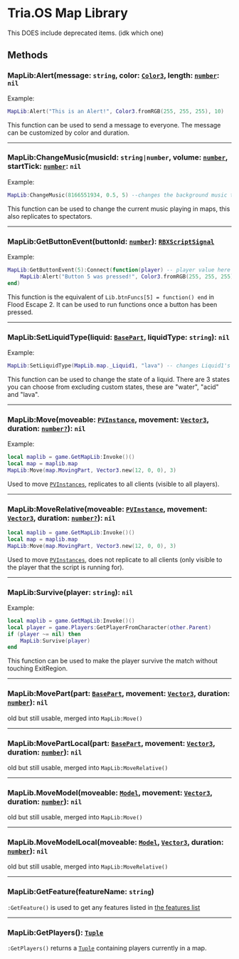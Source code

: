# Tria.OS Map Library

This DOES include deprecated items. (idk which one)

## Methods

### MapLib:Alert(message: `string`, color: [`Color3`](https://create.roblox.com/docs/reference/engine/datatypes/Color3), length: [`number`](https://create.roblox.com/docs/scripting/luau/numbers): `nil`

Example:

```lua
MapLib:Alert("This is an Alert!", Color3.fromRGB(255, 255, 255), 10)
```

This function can be used to send a message to everyone. The message can be customized by color and duration.

-----------------------------------------------------

### MapLib:ChangeMusic(musicId: `string|number`, volume: [`number`](https://create.roblox.com/docs/scripting/luau/numbers), startTick: [`number`](https://create.roblox.com/docs/scripting/luau/numbers): `nil`

Example:

```lua
MapLib:ChangeMusic(8166551934, 0.5, 5) --changes the background music to 8166551934 and plays it with the volume of 0.5 and the start time (in seconds) of 5.
```

This function can be used to change the current music playing in maps, this also replicates to spectators.

-----------------------------------------------------

### MapLib:GetButtonEvent(buttonId: [`number`](https://create.roblox.com/docs/scripting/luau/numbers)): [`RBXScriptSignal`](https://create.roblox.com/docs/reference/engine/datatypes/RBXScriptSignal)

Example:

```lua
MapLib:GetButtonEvent(5):Connect(function(player) -- player value here is the player that pressed the button.
    MapLib:Alert("Button 5 was pressed!", Color3.fromRGB(255, 255, 255), 4)
end)
```

This function is the equivalent of `Lib.btnFuncs[5] = function() end` in Flood Escape 2. It can be used to run functions once a button has been pressed.

-----------------------------------------------------

### MapLib:SetLiquidType(liquid: [`BasePart`](https://create.roblox.com/docs/reference/engine/classes/BasePart), liquidType: `string`): `nil`

Example:

```lua
MapLib:SetLiquidType(MapLib.map._Liquid1, "lava") -- changes Liquid1's liquid type to lava.
```

This function can be used to change the state of a liquid. There are 3 states you can choose from excluding custom states, these are "water", "acid" and "lava".

-----------------------------------------------------

### MapLib:Move(moveable: [`PVInstance`](https://create.roblox.com/docs/reference/engine/classes/PVInstance), movement: [`Vector3`](https://create.roblox.com/docs/reference/engine/datatypes/Vector3), duration: [`number?`](https://create.roblox.com/docs/scripting/luau/numbers)): `nil`

Example:

```lua
local maplib = game.GetMapLib:Invoke()()
local map = maplib.map
MapLib:Move(map.MovingPart, Vector3.new(12, 0, 0), 3)
```

Used to move [`PVInstances`](https://create.roblox.com/docs/reference/engine/classes/PVInstance), replicates to all clients (visible to all players).

-----------------------------------------------------

### MapLib:MoveRelative(moveable: [`PVInstance`](https://create.roblox.com/docs/reference/engine/classes/PVInstance), movement: [`Vector3`](https://create.roblox.com/docs/reference/engine/datatypes/Vector3), duration: [`number?`](https://create.roblox.com/docs/scripting/luau/numbers)): `nil`

```lua
local maplib = game.GetMapLib:Invoke()()
local map = maplib.map
MapLib:Move(map.MovingPart, Vector3.new(12, 0, 0), 3)
```

Used to move [`PVInstances`](https://create.roblox.com/docs/reference/engine/classes/PVInstance), does not replicate to all clients (only visible to the player that the script is running for).

-----------------------------------------------------

### MapLib:Survive(player: `string`): `nil`

Example:

```lua
local maplib = game.GetMapLib:Invoke()()
local player = game.Players:GetPlayerFromCharacter(other.Parent)
if (player ~= nil) then
    MapLib:Survive(player)
end
```

This function can be used to make the player survive the match without touching ExitRegion.

-----------------------------------------------------

### MapLib:MovePart(part: [`BasePart`](https://create.roblox.com/docs/reference/engine/classes/BasePart), movement: [`Vector3`](https://create.roblox.com/docs/reference/engine/datatypes/Vector3), duration: [`number`](https://create.roblox.com/docs/scripting/luau/numbers)): `nil`

old but still usable, merged into `MapLib:Move()`

-----------------------------------------------------

### MapLib:MovePartLocal(part: [`BasePart`](https://create.roblox.com/docs/reference/engine/classes/BasePart), movement: [`Vector3`](https://create.roblox.com/docs/reference/engine/datatypes/Vector3), duration: [`number`](https://create.roblox.com/docs/scripting/luau/numbers)): `nil`

old but still usable, merged into `MapLib:MoveRelative()`

-----------------------------------------------------

### MapLib.MoveModel(moveable: [`Model`](https://create.roblox.com/docs/reference/engine/classes/Model), movement: [`Vector3`](https://create.roblox.com/docs/reference/engine/datatypes/Vector3), duration: [`number`](https://create.roblox.com/docs/scripting/luau/numbers)): `nil`

old but still usable, merged into `MapLib:Move()`

-----------------------------------------------------

### MapLib.MoveModelLocal(moveable: [`Model`](https://create.roblox.com/docs/reference/engine/classes/Model), [`Vector3`](https://create.roblox.com/docs/reference/engine/datatypes/Vector3), duration: [`number`](https://create.roblox.com/docs/scripting/luau/numbers)): `nil`

old but still usable, merged into `MapLib:MoveRelative()`

-----------------------------------------------------

### MapLib:GetFeature(featureName: `string`)

`:GetFeature()` is used to get any features listed in [the features list](FeatureLib.md)

-----------------------------------------------------

### MapLib:GetPlayers(): [`Tuple`](https://create.roblox.com/docs/scripting/luau/tuples)

`:GetPlayers()` returns a [`Tuple`](https://create.roblox.com/docs/scripting/luau/tuples) containing players currently in a map.
